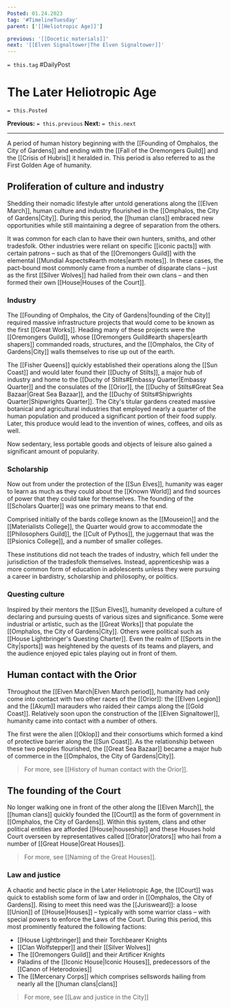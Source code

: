 ```yaml
---
Posted: 01.24.2023
tag: '#TimelineTuesday'
parent: ['[[Heliotropic Age]]']

previous: '[[Docetic materials]]'
next: '[[Elven Signaltower|The Elven Signaltower]]'
---
```

`= this.tag` #DailyPost
# The Later Heliotropic Age
`= this.Posted`

**Previous:** `= this.previous`
**Next:** `= this.next`

---

A period of human history beginning with the [[Founding of Omphalos, the City of Gardens]] and ending with the [[Fall of the Oremongers Guild]] and the [[Crisis of Hubris]] it heralded in. This period is also referred to as the First Golden Age of humanity.

## Proliferation of culture and industry

Shedding their nomadic lifestyle after untold generations along the [[Elven March]], human culture and industry flourished in the [[Omphalos, the City of Gardens|City]]. During this period, the [[human clans]] embraced new opportunities while still maintaining a degree of separation from the others.

It was common for each clan to have their own hunters, smiths, and other tradesfolk. Other industries were reliant on specific [[iconic pacts]] with certain patrons – such as that of the [[Oremongers Guild]] with the elemental [[Mundial Aspects#earth motes|earth motes]]. In these cases, the pact-bound most commonly came from a number of disparate clans – just as the first [[Silver Wolves]] had hailed from their own clans – and then formed their own [[House|Houses of the Court]].

### Industry

The [[Founding of Omphalos, the City of Gardens|founding of the City]] required massive infrastructure projects that would come to be known as the first [[Great Works]]. Heading many of these projects were the [[Oremongers Guild]], whose [[Oremongers Guild#earth shapers|earth shapers]] commanded roads, structures, and the [[Omphalos, the City of Gardens|City]] walls themselves to rise up out of the earth.

The [[Fisher Queens]] quickly established their operations along the [[Sun Coast]] and would later found their [[Duchy of Stilts]], a major hub of industry and home to the [[Duchy of Stilts#Embassy Quarter|Embassy Quarter]] and the consulates of the [[Orior]], the [[Duchy of Stilts#Great Sea Bazaar|Great Sea Bazaar]], and the [[Duchy of Stilts#Shipwrights Quarter|Shipwrights Quarter]]. The City's titular gardens created massive botanical and agricultural industries that employed nearly a quarter of the human population and produced a significant portion of their food supply. Later, this produce would lead to the invention of wines, coffees, and oils as well.

Now sedentary, less portable goods and objects of leisure also gained a significant amount of popularity.

### Scholarship

Now out from under the protection of the [[Sun Elves]], humanity was eager to learn as much as they could about the [[Known World]] and find sources of power that they could take for themselves. The founding of the [[Scholars Quarter]] was one primary means to that end.

Comprised initially of the bards college known as the [[Mouseion]] and the [[Materialists College]], the Quarter would grow to accommodate the [[Philosophers Guild]], the [[Cult of Pythos]], the juggernaut that was the [[Psionics College]], and a number of smaller colleges.

These institutions did not teach the trades of industry, which fell under the jurisdiction of the tradesfolk themselves. Instead, apprenticeship was a more common form of education in adolescents unless they were pursuing a career in bardistry, scholarship and philosophy, or politics.

### Questing culture

Inspired by their mentors the [[Sun Elves]], humanity developed a culture of declaring and pursuing quests of various sizes and significance. Some were industrial or artistic, such as the [[Great Works]] that populate the [[Omphalos, the City of Gardens|City]]. Others were political such as [[House Lightbringer's Questing Charter]]. Even the realm of [[Sports in the City|sports]] was heightened by the quests of its teams and players, and the audience enjoyed epic tales playing out in front of them.

## Human contact with the Orior

Throughout the [[Elven March|Elven March period]], humanity had only come into contact with two other races of the [[Orior]]: the [[Elven Legion]] and the [[Akụm]] marauders who raided their camps along the [[Gold Coast]]. Relatively soon upon the construction of the [[Elven Signaltower]], humanity came into contact with a number of others.

The first were the alien [[Oklop]] and their consortiums which formed a kind of protective barrier along the [[Sun Coast]]. As the relationship between these two peoples flourished, the [[Great Sea Bazaar]] became a major hub of commerce in the [[Omphalos, the City of Gardens|City]].

> For more, see [[History of human contact with the Orior]].

## The founding of the Court

No longer walking one in front of the other along the [[Elven March]], the [[human clans]] quickly founded the [[Court]] as the form of government in [[Omphalos, the City of Gardens]]. Within this system, clans and other political entities are afforded [[House|houseship]] and these Houses hold Court overseen by representatives called [[Orator|Orators]] who hail from a number of [[Great House|Great Houses]].

> For more, see [[Naming of the Great Houses]].

### Law and justice

A chaotic and hectic place in the Later Heliotropic Age, the [[Court]] was quick to establish some form of law and order in [[Omphalos, the City of Gardens]]. Rising to meet this need was the [[Jurisweard]]: a loose [[Union]] of [[House|Houses]] – typically with some warrior class – with special powers to enforce the Laws of the Court. During this period, this most prominently featured the following factions:

- [[House Lightbringer]] and their Torchbearer Knights
- [[Clan Wolfstepper]] and their [[Silver Wolves]]
- The [[Oremongers Guild]] and their Artificer Knights
- Paladins of the [[Iconic House|Iconic Houses]], predecessors of the [[Canon of Heterodoxies]]
- The [[Mercenary Corps]] which comprises sellswords hailing from nearly all the [[human clans|clans]]

> For more, see [[Law and justice in the City]]

